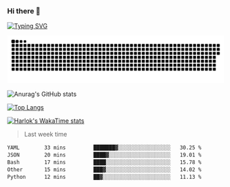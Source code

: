 ### Hi there 👋

<!--
**wray-le/wray-lee* is a ✨ _special_ ✨ repository because its `README.md` (this file) appears on your GitHub profile.

Here are some ideas to get you started:

- 🔭 I’m currently working on ...
- 🌱 I’m currently learning ...
- 👯 I’m looking to collaborate on ...
- 🤔 I’m looking for help with ...
- 💬 Ask me about ...
- 📫 How to reach me: ...
- 😄 Pronouns: ...
- ⚡ Fun fact: ...
-->
[![Typing SVG](https://readme-typing-svg.herokuapp.com?color=91BEF0&vCenter=true&lines=This+is+Wray's+profile;A+noob+developer)](https://git.io/typing-svg)

<p align="center"><a href=#><img src="image/contributions.svg"></a></p>  

![Anurag's GitHub stats](https://github-readme-stats.vercel.app/api?username=wray-lee&show_icons=true&theme=tokyonight)


[![Top Langs](https://github-readme-stats.vercel.app/api/top-langs/?username=wray-lee&exclude_repo=wray-lee.github.io,wray-lee&layout=donut)](https://github.com/anuraghazra/github-readme-stats)


[![Harlok's WakaTime stats](https://github-readme-stats.vercel.app/api/wakatime?username=wray)](https://github.com/anuraghazra/github-readme-stats)

> Last week time

<!--START_SECTION:waka-->

```txt
YAML        33 mins         ███████▓░░░░░░░░░░░░░░░░░   30.25 %
JSON        20 mins         ████▓░░░░░░░░░░░░░░░░░░░░   19.01 %
Bash        17 mins         ████░░░░░░░░░░░░░░░░░░░░░   15.78 %
Other       15 mins         ███▓░░░░░░░░░░░░░░░░░░░░░   14.02 %
Python      12 mins         ██▓░░░░░░░░░░░░░░░░░░░░░░   11.13 %
```

<!--END_SECTION:waka-->
